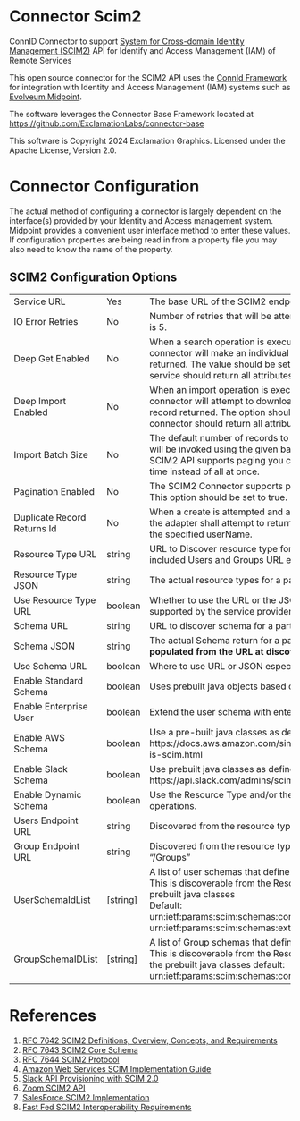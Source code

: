 # Connector Scim2

ConnID Connector to support [System for Cross-domain Identity Management (SCIM2)](https://www.rfc-editor.org/rfc/rfc7642.html) 
API for Identify and Access Management (IAM) of Remote Services

This open source connector for the SCIM2 API uses the [ConnId Framework](https://connid.tirasa.net/) 
for integration with Identity and Access Management (IAM) systems such as [Evolveum Midpoint](https://evolveum.com/midpoint/).

The software leverages the Connector Base Framework located at https://github.com/ExclamationLabs/connector-base

This software is Copyright 2024 Exclamation Graphics. Licensed under the Apache License, Version 2.0.



# Connector Configuration

The actual method of configuring a connector is largely dependent on the interface(s) provided by your Identity and
Access management system. Midpoint provides a convenient user interface method to enter these values. If configuration
properties are being read in from a property file you may also need to know the name of the property.

## SCIM2 Configuration Options

<table>
  <tr>
   <td>Service URL
   </td>
   <td>Yes
   </td>
   <td>The base URL of the SCIM2 endpoint. 
   </td>
  </tr>
  <tr>
   <td>IO Error Retries
   </td>
   <td>No
   </td>
   <td>Number of retries that will be attempted when an IO error occurs. Default is 5.
   </td>
  </tr>
  <tr>
   <td>Deep Get Enabled
   </td>
   <td>No
   </td>
   <td>When a search operation is executed and this value is <strong>true,</strong> the connector will make an individual call to download each User or Group returned. The value should be set to false since a standard SCIM2 service should return all attributes of each record.
   </td>
  </tr>
  <tr>
   <td>Deep Import Enabled
   </td>
   <td>No
   </td>
   <td>When an import operation is executed and this value is <strong>true</strong> the connector will attempt to download all attributes for each individual record returned. The option should be set to <strong>false</strong> since the SCIM2 connector should return all attributes on the search. 
   </td>
  </tr>
  <tr>
   <td>Import Batch Size
   </td>
   <td>No
   </td>
   <td>The default number of records to retrieve per page. Import operations will be invoked using the given batch size when it is supplied. Since the SCIM2 API supports paging you can import records one batch/page at a time instead of all at once.
   </td>
  </tr>
  <tr>
   <td>Pagination Enabled
   </td>
   <td>No
   </td>
   <td>The SCIM2 Connector supports pagination on User and Group objects. This option should be set to true.
   </td>
  </tr>
  <tr>
   <td>Duplicate Record Returns Id
   </td>
   <td>No
   </td>
   <td>When a create is attempted and an AlreadyExistsException is generated, the adapter shall attempt to return the id of the existing record matching the specified userName. 
   </td>
  </tr>
  <tr>
   <td>Resource Type URL
   </td>
   <td>string
   </td>
   <td>URL to Discover resource type for a particular service provider. These included Users and Groups URL endpoints. 
   </td>
  </tr>
  <tr>
   <td>Resource Type JSON
   </td>
   <td>string
   </td>
   <td>The actual resource types for a particular service provider
   </td>
  </tr>
  <tr>
   <td>Use Resource Type URL
   </td>
   <td>boolean
   </td>
   <td>Whether to use the URL or the JSON. Especially when the URL is not supported by the service provider. 
   </td>
  </tr>
  <tr>
   <td>Schema URL
   </td>
   <td>string
   </td>
   <td>URL to discover schema for a particular service provider
   </td>
  </tr>
  <tr>
   <td>Schema JSON
   </td>
   <td>string
   </td>
   <td>The actual Schema return for a particular service provider. <strong>This can be populated from the URL at discovery time.</strong>
   </td>
  </tr>
  <tr>
   <td>Use Schema URL
   </td>
   <td>boolean
   </td>
   <td>Where to use URL or JSON especially when URL is not available
   </td>
  </tr>
  <tr>
   <td>Enable Standard Schema
   </td>
   <td>boolean
   </td>
   <td>Uses prebuilt java objects based on the stand schema. 
   </td>
  </tr>
  <tr>
   <td>Enable Enterprise User
   </td>
   <td>boolean
   </td>
   <td>Extend the user schema with enterprise attributes 
   </td>
  </tr>
  <tr>
   <td>Enable AWS Schema
   </td>
   <td>boolean
   </td>
   <td>Use a pre-built java classes as defined for AWS \
As specified here https://docs.aws.amazon.com/singlesignon/latest/developerguide/what-is-scim.html 
   </td>
  </tr>
  <tr>
   <td>Enable Slack Schema
   </td>
   <td>boolean
   </td>
   <td>Use prebuilt java classes as define for Slack as specified here: \
https://api.slack.com/admins/scim2
   </td>
  </tr>
  <tr>
   <td>Enable Dynamic Schema
   </td>
   <td>boolean
   </td>
   <td>Use the Resource Type and/or the Schema defined above for dynamic operations. 
   </td>
  </tr>
  <tr>
   <td>Users Endpoint URL
   </td>
   <td>string
   </td>
   <td>Discovered from the resource type or entered manually. Usually “/Users
   </td>
  </tr>
  <tr>
   <td>Group Endpoint URL
   </td>
   <td>string
   </td>
   <td>Discovered from the resource type or entered manually. Usually “/Groups”
   </td>
  </tr>
  <tr>
   <td>UserSchemaIdList
   </td>
   <td>[string]
   </td>
   <td>
A list of user schemas that define a user.<br/>
This is discoverable from the Resource Type URL, JSON, or by one of the prebuilt java classes<br/>
Default:<br/>
urn:ietf:params:scim:schemas:core:2.0:User<br/>
urn:ietf:params:scim:schemas:extension:enterprise:2.0:User
   </td>
  </tr>
  <tr>
   <td>GroupSchemaIDList
   </td>
   <td>[string]
   </td>
   <td>A list of Group schemas that define a Group.<br/>
This is discoverable from the Resource Type URL or JSON. or by one of the prebuilt java classes
default:<br/>
urn:ietf:params:scim:schemas:core:2.0:Group+etc
   </td>
  </tr>
</table>

# References

1. [RFC 7642 SCIM2 Definitions, Overview, Concepts, and Requirements](https://datatracker.ietf.org/doc/html/rfc7642)
2. [RFC 7643 SCIM2 Core Schema](https://datatracker.ietf.org/doc/html/rfc7643)
3. [RFC 7644 SCIM2 Protocol](https://datatracker.ietf.org/doc/html/rfc7644)
4. [Amazon Web Services SCIM Implementation Guide](https://docs.aws.amazon.com/singlesignon/latest/developerguide/what-is-scim.html)
5. [Slack API Provisioning with SCIM 2.0](https://api.slack.com/admins/scim2)
6. [Zoom SCIM2 API](https://developers.zoom.us/docs/api/rest/reference/scim-api/methods/#overview)
7. [SalesForce SCIM2 Implementation](https://help.salesforce.com/s/articleView?id=sf.identity_scim_overview.htm&type=5)
8. [Fast Fed SCIM2 Interoperability Requirements](https://openid.net/specs/fastfed-scim-1_0-02.html#rfc.section.4)


